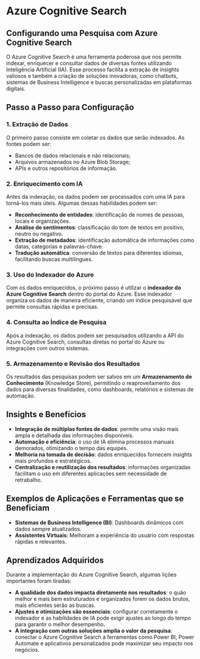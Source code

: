 # Azure Cognitive Search

## Configurando uma Pesquisa com Azure Cognitive Search

O Azure Cognitive Search é uma ferramenta poderosa que nos permite indexar, enriquecer e consultar dados de diversas fontes utilizando Inteligência Artificial (IA). Esse processo facilita a extração de insights valiosos e também a criação de soluções inovadoras, como chatbots, sistemas de Business Intelligence e buscas personalizadas em plataformas digitais.

## Passo a Passo para Configuração

### 1. Extração de Dados
O primeiro passo consiste em coletar os dados que serão indexados. As fontes podem ser:
- Bancos de dados relacionais e não relacionais;
- Arquivos armazenados no Azure Blob Storage;
- APIs e outros repositórios de informação.

### 2. Enriquecimento com IA
Antes da indexação, os dados podem ser processados com uma IA para torná-los mais úteis. Algumas dessas habilidades podem ser:
- **Reconhecimento de entidades**: identificação de nomes de pessoas, locais e organizações.
- **Análise de sentimentos**: classificação do tom de textos em positivo, neutro ou negativo.
- **Extração de metadados**: identificação automática de informações como datas, categorias e palavras-chave.
- **Tradução automática**: conversão de textos para diferentes idiomas, facilitando buscas multilíngues.

### 3. Uso do Indexador do Azure
Com os dados enriquecidos, o próximo passo é utilizar o **indexador do Azure Cognitive Search** dentro do portal do Azure. Esse indexador organiza os dados de maneira eficiente, criando um índice pesquisável que permite consultas rápidas e precisas.

### 4. Consulta ao Índice de Pesquisa
Após a indexação, os dados podem ser pesquisados utilizando a API do Azure Cognitive Search, consultas diretas no portal do Azure ou integrações com outros sistemas.

### 5. Armazenamento e Revisão dos Resultados
Os resultados das pesquisas podem ser salvos em um **Armazenamento de Conhecimento** (Knowledge Store), permitindo o reaproveitamento dos dados para diversas finalidades, como dashboards, relatórios e sistemas de automação.

## Insights e Benefícios
- **Integração de múltiplas fontes de dados**: permite uma visão mais ampla e detalhada das informações disponíveis.
- **Automação e eficiência**: o uso de IA elimina processos manuais demorados, otimizando o tempo das equipes.
- **Melhoria na tomada de decisão**: dados enriquecidos fornecem insights mais profundos e estratégicos.
- **Centralização e reutilização dos resultados**: informações organizadas facilitam o uso em diferentes aplicações sem necessidade de retrabalho.

## Exemplos de Aplicações e Ferramentas que se Beneficiam
- **Sistemas de Business Intelligence (BI)**: Dashboards dinâmicos com dados sempre atualizados.
- **Assistentes Virtuais**: Melhoram a experiência do usuário com respostas rápidas e relevantes.

## Aprendizados Adquiridos
Durante a implementação do Azure Cognitive Search, algumas lições importantes foram tiradas:
- **A qualidade dos dados impacta diretamente nos resultados**: o quão melhor e mais bem estruturados e organizados forem os dados brutos, mais eficientes serão as buscas.
- **Ajustes e otimizações são essenciais**: configurar corretamente o indexador e as habilidades de IA pode exigir ajustes ao longo do tempo para garantir o melhor desempenho.
- **A integração com outras soluções amplia o valor da pesquisa**: conectar o Azure Cognitive Search a ferramentas como Power BI, Power Automate e aplicativos personalizados pode maximizar seu impacto nos negócios.

